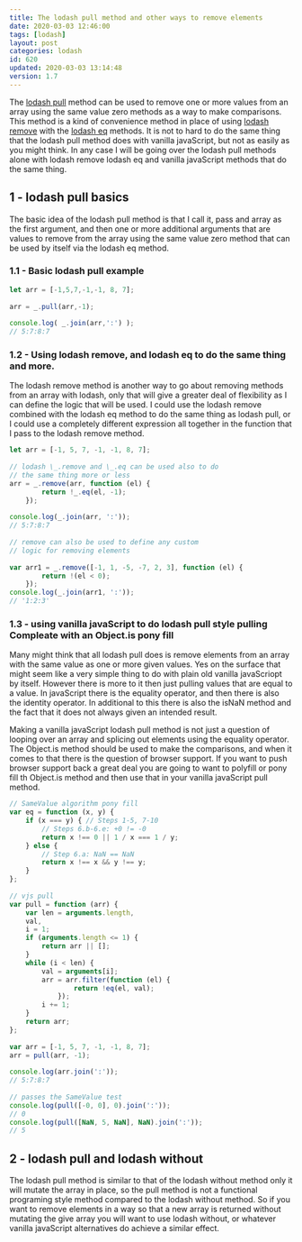 ```yaml
---
title: The lodash pull method and other ways to remove elements
date: 2020-03-03 12:46:00
tags: [lodash]
layout: post
categories: lodash
id: 620
updated: 2020-03-03 13:14:48
version: 1.7
---
```


The [lodash pull](https://lodash.com/docs/4.17.15#pull) method can be used to remove one or more values from an array using the same value zero methods as a way to make comparisons. This method is a kind of convenience method in place of using [lodash remove](/2017/09/19/lodash_remove/) with the [lodash eq](/2019/12/04/lodash_eq/) methods. It is not to hard to do the same thing that the lodash pull method does with vanilla javaScript, but not as easily as you might think. In any case I will be going over the lodash pull methods alone with lodash remove lodash eq and vanilla javaScript methods that do the same thing.

<!-- more -->

## 1 - lodash pull basics

The basic idea of the lodash pull method is that I call it, pass and array as the first argument, and then one or more additional arguments that are values to remove from the array using the same value zero method that can be used by itself via the lodash eq method.

### 1.1 - Basic lodash pull example

```js
let arr = [-1,5,7,-1,-1, 8, 7];
 
arr = _.pull(arr,-1);
 
console.log( _.join(arr,':') );
// 5:7:8:7
```

### 1.2 - Using lodash remove, and lodash eq to do the same thing and more.

The lodash remove method is another way to go about removing methods from an array with lodash, only that will give a greater deal of flexibility as I can define the logic that will be used. I could use the lodash remove combined with the lodash eq method to do the same thing as lodash pull, or I could use a completely different expression all together in the function that I pass to the lodash remove method.

```js
let arr = [-1, 5, 7, -1, -1, 8, 7];
 
// lodash \_.remove and \_.eq can be used also to do
// the same thing more or less
arr = _.remove(arr, function (el) {
        return !_.eq(el, -1);
    });
 
console.log(_.join(arr, ':'));
// 5:7:8:7
 
// remove can also be used to define any custom
// logic for removing elements
 
var arr1 = _.remove([-1, 1, -5, -7, 2, 3], function (el) {
        return !(el < 0);
    });
console.log(_.join(arr1, ':'));
// '1:2:3'
```

### 1.3 - using vanilla javaScript to do lodash pull style pulling Compleate with an Object.is pony fill

Many might think that all lodash pull does is remove elements from an array with the same value as one or more given values. Yes on the surface that might seem like a very simple thing to do with plain old vanilla javaScriopt by itself. However there is more to it then just pulling values that are equal to a value. In javaScript there is the equality operator, and then there is also the identity operator. In additional to this there is also the isNaN method and the fact that it does not always given an intended result.

Making a vanilla javaScript lodash pull method is not just a question of looping over an array and splicing out elements using the equality operator. The Object.is method should be used to make the comparisons, and when it comes to that there is the question of browser support. If you want to push browser support back a great deal you are going to want to polyfill or pony fill th Object.is method and then use that in your vanilla javaScript pull method.

```js
// SameValue algorithm pony fill
var eq = function (x, y) {
    if (x === y) { // Steps 1-5, 7-10
        // Steps 6.b-6.e: +0 != -0
        return x !== 0 || 1 / x === 1 / y;
    } else {
        // Step 6.a: NaN == NaN
        return x !== x && y !== y;
    }
};
 
// vjs pull
var pull = function (arr) {
    var len = arguments.length,
    val,
    i = 1;
    if (arguments.length <= 1) {
        return arr || [];
    }
    while (i < len) {
        val = arguments[i];
        arr = arr.filter(function (el) {
                return !eq(el, val);
            });
        i += 1;
    }
    return arr;
};
 
var arr = [-1, 5, 7, -1, -1, 8, 7];
arr = pull(arr, -1);
 
console.log(arr.join(':'));
// 5:7:8:7
 
// passes the SameValue test
console.log(pull([-0, 0], 0).join(':'));
// 0
console.log(pull([NaN, 5, NaN], NaN).join(':'));
// 5
```

## 2 - lodash pull and lodash without

The lodash pull method is similar to that of the lodash without method only it will mutate the array in place, so the pull method is not a functional programing style method compared to the lodash without method. So if you want to remove elements in a way so that a new array is returned without mutating the give array you will want to use lodash without, or whatever vanilla javaScript alternatives do achieve a similar effect.
